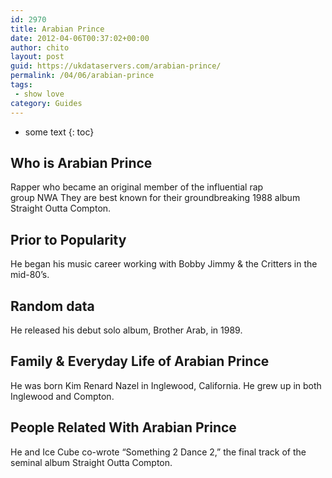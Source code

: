 ```yaml
---
id: 2970
title: Arabian Prince
date: 2012-04-06T00:37:02+00:00
author: chito
layout: post
guid: https://ukdataservers.com/arabian-prince/
permalink: /04/06/arabian-prince
tags:
 - show love
category: Guides
---
```


* some text
{: toc}
          
          
## Who is  Arabian Prince
                  
                  
                  
Rapper who became an original member of the influential rap group NWA They are best known for their groundbreaking 1988 album Straight Outta Compton.
                  
                
                
                
## Prior to Popularity 
                  
                  
                  
He began his music career working with Bobby Jimmy & the Critters in the mid-80&#8217;s.
                  
                
                
                
## Random data 
                  
                  
                  
He released his debut solo album, Brother Arab, in 1989.
                  
                
                
                
## Family & Everyday Life of Arabian Prince
                  
                  
                  
He was born Kim Renard Nazel in Inglewood, California. He grew up in both Inglewood and Compton.
                  
                
                
                
## People Related With  Arabian Prince
                  
                  
                  
He and Ice Cube co-wrote &#8220;Something 2 Dance 2,&#8221; the final track of the seminal album Straight Outta Compton.
                  
                
              
            
          
          
          
    
    
  
